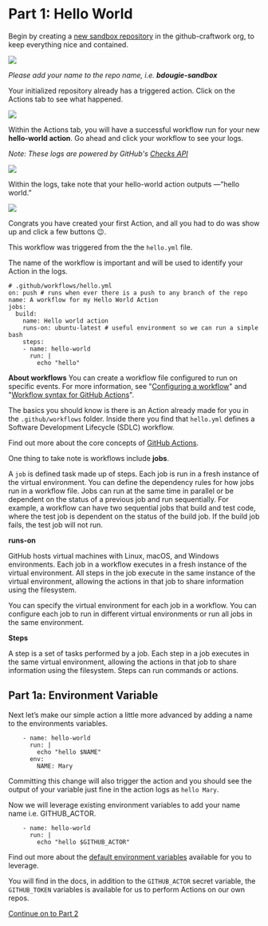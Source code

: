 
# Part 1: Hello World

Begin by creating a [new sandbox repository](https://github.com/organizations/github-craftwork/repositories/new) in the github-craftwork org, to keep everything nice and contained. 

![](https://paper-attachments.dropbox.com/s_CDDCC4EC3C7C8C14E8A73684CA9909721C965A1258B4380D90B28E1A4E030470_1570058137257_Screenshot+2019-10-02+16.12.56.png)


_Please add your name to the repo name, i.e. **bdougie-sandbox**_

Your initialized repository already has a triggered action. Click on the Actions tab to see what happened. 

![](https://paper-attachments.dropbox.com/s_CDDCC4EC3C7C8C14E8A73684CA9909721C965A1258B4380D90B28E1A4E030470_1568391143385_Screenshot+2019-09-13+09.12.12.png)


Within the Actions tab, you will have a successful workflow run for your new **hello-world action**. Go ahead and click your workflow to see your logs. 

_Note: These logs are powered by GitHub's [Checks API](https://developer.github.com/v3/checks/)_

![](https://paper-attachments.dropbox.com/s_CDDCC4EC3C7C8C14E8A73684CA9909721C965A1258B4380D90B28E1A4E030470_1570058201382_Screenshot+2019-10-02+16.16.33.png)


Within the logs, take note that your hello-world action outputs —”hello world.” 


![](https://paper-attachments.dropbox.com/s_CDDCC4EC3C7C8C14E8A73684CA9909721C965A1258B4380D90B28E1A4E030470_1568391516459_Screenshot+2019-09-13+09.18.30.png)


Congrats you have created your first Action, and all you had to do was show up and click a few buttons 😉.

This workflow was triggered from the the `hello.yml` file. 

The name of the workflow is important and will be used to identify your Action in the logs.


    # .github/workflows/hello.yml
    on: push # runs when ever there is a push to any branch of the repo
    name: A workflow for my Hello World Action
    jobs:
      build:
        name: Hello world action
        runs-on: ubuntu-latest # useful environment so we can run a simple bash    
        steps:
        - name: hello-world
          run: |
            echo "hello"

**About workflows** 
You can create a workflow file configured to run on specific events. For more information, see "[Configuring a workflow](https://help.github.com/en/articles/configuring-a-workflow)" and "[Workflow syntax for GitHub Actions](https://help.github.com/en/articles/workflow-syntax-for-github-actions)".

The basics you should know is there is an Action already made for you in the `.github/workflows` folder. Inside there you find that  `hello.yml` defines a Software Development Lifecycle (SDLC) workflow. 

Find out more about the core concepts of [GitHub Actions](https://help.github.com/en/articles/about-github-actions#core-concepts-for-github-actions).

One thing to take note is workflows include **jobs**.

A `job` is defined task made up of steps. Each job is run in a fresh instance of the virtual environment. You can define the dependency rules for how jobs run in a workflow file. Jobs can run at the same time in parallel or be dependent on the status of a previous job and run sequentially. For example, a workflow can have two sequential jobs that build and test code, where the test job is dependent on the status of the build job. If the build job fails, the test job will not run.

**runs-on**

GitHub hosts virtual machines with Linux, macOS, and Windows environments. Each job in a workflow executes in a fresh instance of the virtual environment. All steps in the job execute in the same instance of the virtual environment, allowing the actions in that job to share information using the filesystem.

You can specify the virtual environment for each job in a workflow. You can configure each job to run in different virtual environments or run all jobs in the same environment.

**Steps**

A step is a set of tasks performed by a job. Each step in a job executes in the same virtual environment, allowing the actions in that job to share information using the filesystem. Steps can run commands or actions.

## Part 1a: Environment Variable

Next let’s make our simple action a little more advanced by adding a name to the environments variables.


        - name: hello-world
          run: |
            echo "hello $NAME"
          env:
            NAME: Mary


Committing this change will also trigger the action and you should see the output of your variable just fine in the action logs as `hello Mary`. 

Now we will leverage existing environment variables to add your name name 
i.e. GITHUB_ACTOR.


        - name: hello-world
          run: |
            echo "hello $GITHUB_ACTOR"

Find out more about the [default environment variables](https://docs.github.com/en/actions/learn-github-actions/environment-variables) available for you to leverage. 

You will find in the docs, in addition to the `GITHUB_ACTOR` secret variable, the `GITHUB_TOKEN` variables is available for us to perform Actions on our own repos.

[Continue on to Part 2](part2-issues.md)
